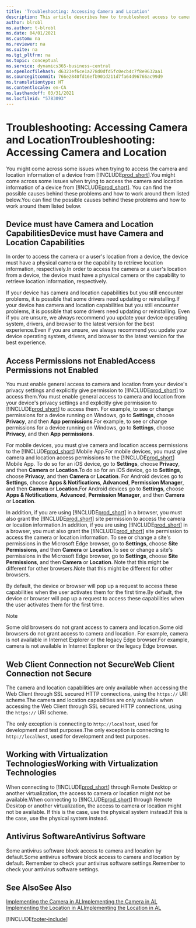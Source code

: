 ```yaml
---
title: 'Troubleshooting: Accessing Camera and Location'
description: This article describes how to troubleshoot access to camera and location information in Business Central.
author: blrobl
ms.author: t-blrobl
ms.date: 04/01/2021
ms.custom: na
ms.reviewer: na
ms.suite: na
ms.tgt_pltfrm: na
ms.topic: conceptual
ms.service: dynamics365-business-central
ms.openlocfilehash: d6323ef6ce1a278d0dfd5fc0ecb4c7f8e9632aa1
ms.sourcegitcommit: 766e2840fd16efb901d211d7fa64d96766ac99d9
ms.translationtype: HT
ms.contentlocale: en-CA
ms.lasthandoff: 03/31/2021
ms.locfileid: "5783093"
---
```

# <a name="troubleshooting-accessing-camera-and-location"></a><span data-ttu-id="3cfb5-103">Troubleshooting: Accessing Camera and Location</span><span class="sxs-lookup"><span data-stu-id="3cfb5-103">Troubleshooting: Accessing Camera and Location</span></span>

<span data-ttu-id="3cfb5-104">You might come across some issues when trying to access the camera and location information of a device from [!INCLUDE[prod_short](includes/prod_short.md)].</span><span class="sxs-lookup"><span data-stu-id="3cfb5-104">You might come across some issues when trying to access the camera and location information of a device from [!INCLUDE[prod_short](includes/prod_short.md)].</span></span> <span data-ttu-id="3cfb5-105">You can find the possible causes behind these problems and how to work around them listed below.</span><span class="sxs-lookup"><span data-stu-id="3cfb5-105">You can find the possible causes behind these problems and how to work around them listed below.</span></span>

## <a name="device-must-have-camera-and-location-capabilities"></a><span data-ttu-id="3cfb5-106">Device must have Camera and Location Capabilities</span><span class="sxs-lookup"><span data-stu-id="3cfb5-106">Device must have Camera and Location Capabilities</span></span>

<span data-ttu-id="3cfb5-107">In order to access the camera or a user's location from a device, the device must have a physical camera or the capability to retrieve location information, respectively.</span><span class="sxs-lookup"><span data-stu-id="3cfb5-107">In order to access the camera or a user's location from a device, the device must have a physical camera or the capability to retrieve location information, respectively.</span></span>

<span data-ttu-id="3cfb5-108">If your device has camera and location capabilities but you still encounter problems, it is possible that some drivers need updating or reinstalling.</span><span class="sxs-lookup"><span data-stu-id="3cfb5-108">If your device has camera and location capabilities but you still encounter problems, it is possible that some drivers need updating or reinstalling.</span></span> <span data-ttu-id="3cfb5-109">Even if you are unsure, we always recommend you update your device operating system, drivers, and browser to the latest version for the best experience.</span><span class="sxs-lookup"><span data-stu-id="3cfb5-109">Even if you are unsure, we always recommend you update your device operating system, drivers, and browser to the latest version for the best experience.</span></span>

## <a name="access-permissions-not-enabled"></a><span data-ttu-id="3cfb5-110">Access Permissions not Enabled</span><span class="sxs-lookup"><span data-stu-id="3cfb5-110">Access Permissions not Enabled</span></span>

<span data-ttu-id="3cfb5-111">You must enable general access to camera and location from your device's privacy settings and explicitly give permission to  [!INCLUDE[prod_short](includes/prod_short.md)] to access them.</span><span class="sxs-lookup"><span data-stu-id="3cfb5-111">You must enable general access to camera and location from your device's privacy settings and explicitly give permission to  [!INCLUDE[prod_short](includes/prod_short.md)] to access them.</span></span> <span data-ttu-id="3cfb5-112">For example, to see or change permissions for a device running on Windows, go to **Settings**, choose **Privacy**, and then **App permissions**.</span><span class="sxs-lookup"><span data-stu-id="3cfb5-112">For example, to see or change permissions for a device running on Windows, go to **Settings**, choose **Privacy**, and then **App permissions**.</span></span> 

<span data-ttu-id="3cfb5-113">For mobile devices, you must give camera and location access permissions to the [!INCLUDE[prod_short](includes/prod_short.md)] Mobile App.</span><span class="sxs-lookup"><span data-stu-id="3cfb5-113">For mobile devices, you must give camera and location access permissions to the [!INCLUDE[prod_short](includes/prod_short.md)] Mobile App.</span></span> <span data-ttu-id="3cfb5-114">To do so for an iOS device, go to **Settings**, choose **Privacy**, and then **Camera** or **Location**.</span><span class="sxs-lookup"><span data-stu-id="3cfb5-114">To do so for an iOS device, go to **Settings**, choose **Privacy**, and then **Camera** or **Location**.</span></span> <span data-ttu-id="3cfb5-115">For Android devices go to **Settings**, choose **Apps & Notifications**, **Advanced**, **Permission Manager**, and then **Camera** or **Location**.</span><span class="sxs-lookup"><span data-stu-id="3cfb5-115">For Android devices go to **Settings**, choose **Apps & Notifications**, **Advanced**, **Permission Manager**, and then **Camera** or **Location**.</span></span>

<span data-ttu-id="3cfb5-116">In addition, if you are using [!INCLUDE[prod_short](includes/prod_short.md)] in a browser, you must also grant the [!INCLUDE[prod_short](includes/prod_short.md)] site permission to access the camera or location information.</span><span class="sxs-lookup"><span data-stu-id="3cfb5-116">In addition, if you are using [!INCLUDE[prod_short](includes/prod_short.md)] in a browser, you must also grant the [!INCLUDE[prod_short](includes/prod_short.md)] site permission to access the camera or location information.</span></span> <span data-ttu-id="3cfb5-117">To see or change a site's permissions in the Microsoft Edge browser, go to **Settings**, choose **Site Permissions**, and then **Camera** or **Location**.</span><span class="sxs-lookup"><span data-stu-id="3cfb5-117">To see or change a site's permissions in the Microsoft Edge browser, go to **Settings**, choose **Site Permissions**, and then **Camera** or **Location**.</span></span> <span data-ttu-id="3cfb5-118">Note that this might be different for other browsers.</span><span class="sxs-lookup"><span data-stu-id="3cfb5-118">Note that this might be different for other browsers.</span></span>

<span data-ttu-id="3cfb5-119">By default, the device or browser will pop up a request to access these capabilities when the user activates them for the first time.</span><span class="sxs-lookup"><span data-stu-id="3cfb5-119">By default, the device or browser will pop up a request to access these capabilities when the user activates them for the first time.</span></span>

> [!NOTE]  
> <span data-ttu-id="3cfb5-120">Some old browsers do not grant access to camera and location.</span><span class="sxs-lookup"><span data-stu-id="3cfb5-120">Some old browsers do not grant access to camera and location.</span></span> <span data-ttu-id="3cfb5-121">For example, camera is not available in Internet Explorer or the legacy Edge browser.</span><span class="sxs-lookup"><span data-stu-id="3cfb5-121">For example, camera is not available in Internet Explorer or the legacy Edge browser.</span></span>

## <a name="web-client-connection-not-secure"></a><span data-ttu-id="3cfb5-122">Web Client Connection not Secure</span><span class="sxs-lookup"><span data-stu-id="3cfb5-122">Web Client Connection not Secure</span></span>

<span data-ttu-id="3cfb5-123">The camera and location capabilities are only available when accessing the Web Client through SSL secured HTTP connections, using the `https://` URI scheme.</span><span class="sxs-lookup"><span data-stu-id="3cfb5-123">The camera and location capabilities are only available when accessing the Web Client through SSL secured HTTP connections, using the `https://` URI scheme.</span></span> 

<span data-ttu-id="3cfb5-124">The only exception is connecting to `http://localhost`, used for development and test purposes.</span><span class="sxs-lookup"><span data-stu-id="3cfb5-124">The only exception is connecting to `http://localhost`, used for development and test purposes.</span></span>


## <a name="working-with-virtualization-technologies"></a><span data-ttu-id="3cfb5-125">Working with Virtualization Technologies</span><span class="sxs-lookup"><span data-stu-id="3cfb5-125">Working with Virtualization Technologies</span></span>

<span data-ttu-id="3cfb5-126">When connecting to [!INCLUDE[prod_short](includes/prod_short.md)] through Remote Desktop or another virtualization, the access to camera or location might not be available.</span><span class="sxs-lookup"><span data-stu-id="3cfb5-126">When connecting to [!INCLUDE[prod_short](includes/prod_short.md)] through Remote Desktop or another virtualization, the access to camera or location might not be available.</span></span> <span data-ttu-id="3cfb5-127">If this is the case, use the physical system instead.</span><span class="sxs-lookup"><span data-stu-id="3cfb5-127">If this is the case, use the physical system instead.</span></span>

## <a name="antivirus-software"></a><span data-ttu-id="3cfb5-128">Antivirus Software</span><span class="sxs-lookup"><span data-stu-id="3cfb5-128">Antivirus Software</span></span>
<span data-ttu-id="3cfb5-129">Some antivirus software block access to camera and location by default.</span><span class="sxs-lookup"><span data-stu-id="3cfb5-129">Some antivirus software block access to camera and location by default.</span></span> <span data-ttu-id="3cfb5-130">Remember to check your antivirus software settings.</span><span class="sxs-lookup"><span data-stu-id="3cfb5-130">Remember to check your antivirus software settings.</span></span>

## <a name="see-also"></a><span data-ttu-id="3cfb5-131">See Also</span><span class="sxs-lookup"><span data-stu-id="3cfb5-131">See Also</span></span>
[<span data-ttu-id="3cfb5-132">Implementing the Camera in AL</span><span class="sxs-lookup"><span data-stu-id="3cfb5-132">Implementing the Camera in AL</span></span>](/dynamics365/business-central/dev-itpro/developer/devenv-implement-camera-al)  
[<span data-ttu-id="3cfb5-133">Implementing the Location in AL</span><span class="sxs-lookup"><span data-stu-id="3cfb5-133">Implementing the Location in AL</span></span>](/dynamics365/business-central/dev-itpro/developer/devenv-implement-location-al)


[!INCLUDE[footer-include](includes/footer-banner.md)]
